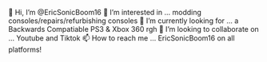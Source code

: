 👋 Hi, I’m @EricSonicBoom16
👀 I’m interested in ... modding consoles/repairs/refurbishing consoles
🌱 I’m currently looking for ... a Backwards Compatiable PS3 & Xbox 360 rgh
💞️ I’m looking to collaborate on ... Youtube and Tiktok
📫 How to reach me ... EricSonicBoom16 on all platforms!
